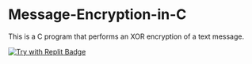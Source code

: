 # Message-Encryption-in-C

This is a C program that performs an XOR encryption of a text message.

[![Try with Replit Badge](https://replit.com/badge?caption=Try%20with%20Replit)](https://docs.replit.com/)
